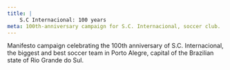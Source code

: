```yaml
---
title: |
    S.C Internacional: 100 years 
meta: 100th-anniversary campaign for S.C. Internacional, soccer club.
---
```

Manifesto campaign celebrating the 100th anniversary of S.C. Internacional, the biggest and best soccer team in Porto Alegre, capital of the Brazilian state of Rio Grande do Sul.